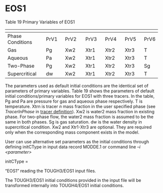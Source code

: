 # EOS1

Table 19 Primary Variables of EOS1

<table data-header-hidden><thead><tr><th width="148"></th><th width="68"></th><th width="83"></th><th width="75"></th><th width="75"></th><th width="71"></th><th></th></tr></thead><tbody><tr><td>Phase Conditions</td><td>PrV1</td><td>PrV2</td><td>PrV3</td><td>PrV4</td><td>PrV5</td><td>PrV6</td></tr><tr><td>Gas</td><td>Pg</td><td>Xw2</td><td>Xtr1</td><td>Xtr2</td><td>Xtr3</td><td>T</td></tr><tr><td>Aqueous</td><td>Pa</td><td>Xw2</td><td>Xtr1</td><td>Xtr2</td><td>Xtr3</td><td>T</td></tr><tr><td>Two-Phase</td><td>Pg</td><td>Xw2</td><td>Xtr1</td><td>Xtr2</td><td>Xtr3</td><td>Sg</td></tr><tr><td>Supercritical</td><td>dw</td><td>Xw2</td><td>Xtr1</td><td>Xtr2</td><td>Xtr3</td><td>T</td></tr></tbody></table>

The parameters used as default initial conditions are the identical set of parameters of primary variables.   Table 19 shows the parameters of default initial conditions/primary variables for EOS1 with three tracers. In the table, Pg and Pa are pressure for gas and aqueous phase respectively. T is temperature. Xtrn is tracer _n_ mass fraction in the user specified phase (see[ ](../keywords-and-input-data/tracr.md)_TracerInPhase_  in [tracer definition](../keywords-and-input-data/tracr.md)).  Xw2 is water2 mass fraction in existing phase. For two-phase flow, the water2 mass fraction is assumed to be the same in both phases. Sg is gas saturation. dw is the water density in supercritical condition. Xw2 and Xtr1-Xtr3 are optional. They are required only when the corresponding mass component exists in the model.

User can use alternative set parameters as the initial conditions through defining initCType in input data record MODDE.1 or command line _–i \<parameter>_

&#x20;initCType =

&#x20;                   “EOS1”          reading the TOUGH3/EOS1 input files.

The TOUGH3/EOS1 initial conditions provided in the input file will be transformed internally into TOUGH4/EOS1 initial conditions.
